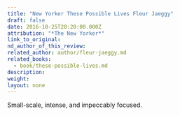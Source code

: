 ```yaml
---
title: "New Yorker These Possible Lives Fleur Jaeggy"
draft: false
date: 2016-10-25T20:20:00.000Z
attribution: "*The New Yorker*"
link_to_original:
nd_author_of_this_review:
related_author: author/fleur-jaeggy.md
related_books:
  - book/these-possible-lives.md
description:
weight:
layout: none
---
```

Small-scale, intense, and impeccably focused.

